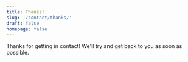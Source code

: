 ```yaml
---
title: Thanks!
slug: '/contact/thanks/'
draft: false
homepage: false
---
```


Thanks for getting in contact! We'll try and get back to you as soon as possible.
